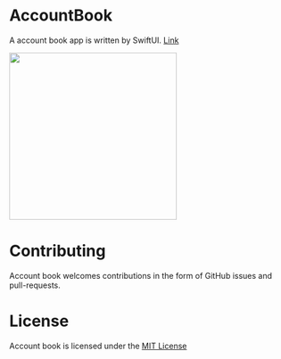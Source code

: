# AccountBook
A account book app is written by SwiftUI. [Link](https://apps.apple.com/us/app/id1490290251) 

<img src="https://github.com/Mas0nSun/AccountBook/blob/master/1242x2688bb.png" width="300"/>

# Contributing

Account book welcomes contributions in the form of GitHub issues and pull-requests.

# License

Account book is licensed under the [MIT License](https://github.com/Mas0nSun/AccountBook/blob/master/LICENSE)
